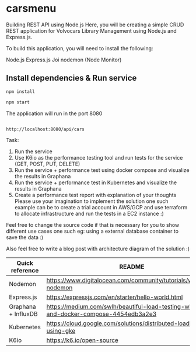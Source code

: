# carsmenu
Building REST API using Node.js
Here, you will be creating a simple CRUD REST application for Volvocars Library Management using Node.js and Express.js. 

To build this application, you will need to install the following:

Node.js
Express.js
Joi
nodemon (Node Monitor)


## Install dependencies & Run service
```sh
npm install
```
```sh
npm start
```


The application will run in the  port 8080 

```sh

http://localhost:8080/api/cars

```

Task: 
1.  Run the service
2.  Use K6io as the performance testing tool and run tests for the service (GET, POST, PUT, DELETE)
3.  Run the service + performance test using docker compose and visualize the results in Graphana 
4.  Run the service + performance test in Kubernetes and visualize the results in Graphana 
5.  Create a performance test report with explanation of your thoughts
Please use your imagination to implement the solution one such example can be to create a trial account in AWS/GCP and use terraform to allocate infrastructure and run the tests in a EC2 instance :) 

Feel free to change the source code if that is necessary for you to show different use cases one such eg: using a external database container to save the data :)

Also feel free to write a blog post with architecture diagram of the solution :)


| Quick reference | README |
| ------ | ------ |
| Nodemon | https://www.digitalocean.com/community/tutorials/workflow-nodemon|
| Express.js | https://expressjs.com/en/starter/hello-world.html|
| Graphana + InfluxDB |https://medium.com/swlh/beautiful-load-testing-with-k6-and-docker-compose-4454edb3a2e3|
|Kubernetes| https://cloud.google.com/solutions/distributed-load-testing-using-gke
|K6io| https://k6.io/open-source



